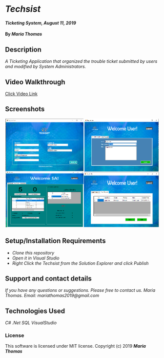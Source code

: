 # _Techsist_
#### _Ticketing System, August 11, 2019_
#### By _**Maria Thomas**_
## Description
_A Ticketing Application that organized the trouble ticket submitted
by users and modified by System Administrators._
## Video Walkthrough
[Click Video Link](https://drive.google.com/open?id=1_Sa8KcTUFqJ_QPQdmO_VlLW-Xx8v2Ghy)
## Screenshots
![image1](https://github.com/mlrthomas/Techsist/blob/master/screen1.png)
## Setup/Installation Requirements
* _Clone this repository_
* _Open it in Visual Studio_
* _Right Click the Techsist from the Solution Explorer and click
Publish_
## Support and contact details
_If you have any questions or suggestions. Please free to contact us._
_Maria Thomas. Email: mariathomas2019@gmail.com_
## Technologies Used
_C#_
_.Net_
_SQL_
_VisualStudio_
### License
This software is licensed under MIT license.
Copyright (c) 2019 **_Maria Thomas_**
